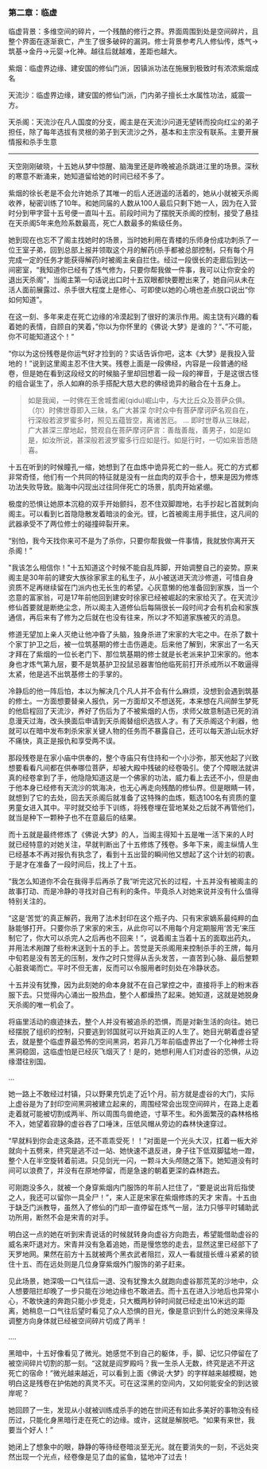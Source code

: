 ### 第二章：临虚

临虚背景：多维空间的碎片，一个残酷的修行之界。界面周围到处是空间碎片，且整个界面在逐渐衰亡，产生了很多破碎的漏洞。修士背景参考凡人修仙传，炼气->筑基->金丹->元婴->化神。越往后就越难，差距也越大。

紫烟：临虚界边缘、建安国的修仙门派，因镇派功法在施展到极致时有浓浓紫烟成名

天流沙：临虚界边缘，建安国的修仙门派，门内弟子擅长土水属性功法，威震一方。

天杀阁：天流沙在凡人国度的分支，阁主是在天流沙问道无望转而投向红尘的弟子担任，除了每年选拔有灵根的弟子到天流沙之外，基本和主宗没有联系。主要开展情报和杀手生意

---

天空刚刚破晓，十五她从梦中惊醒、脑海里还是昨晚被追杀跳进江里的场景。深秋的寒意不断涌来，她知道留给她的时间已经不多了。

紫烟的徐长老是不会允许她杀了其唯一的后人还逍遥的活着的，她从小就被天杀阁收养，秘密训练了10年。和她同届的人数从100人最后只剩下她一人，因为在入营时分到甲字营十五号便一直叫十五。前段时间为了摆脱天杀阁的控制，接受了悬挂在天杀阁5年来危险系数最高，死亡人数最多的紫级任务。

她到现在也忘不了阁主找她时的场景，当时她利用在青楼的乐师身份成功刺杀了一位王室子弟，回到总部上报并领取这个月的解药(杀手都被总部控制，只有每个月完成一定的任务才能获得解药)时被阁主亲自拦住。经过一段很长的走廊后到达一间密室，“我知道你已经有了炼气修为，只要你帮我做一件事，我可以让你安全的退出天杀阁”，当阁主第一句话说出口时十五双眼都快要瞪出来了，她自问从未在活人面前展露过、杀手很大程度上是修心、可即使以她的心境也差点脱口说出“你如何知道”。

在这一刻、多年来走在死亡边缘的冷漠起到了很好的演示作用。阁主饶有兴趣的看着她的表情，自顾自的笑着，”你以为你怀里的《佛说·大梦》是谁的？“、”不可能，你不可能知道这个！“

“你以为这份残卷是你运气好才捡到的？实话告诉你吧，这本《大梦》是我投入营地的！”说到这里阁主忍不住大笑。残卷上面是一段佛经，内容是一段普通的经卷，但是她在看到这段经文的时候脑子里却回想着一段一段的禅音，于是这很古怪的组合诞生了，杀人如麻的杀手搭配大慈大悲的佛经诡异的融合在十五身上。

>如是我闻，一时佛在王舍城耆阇(qidu)崛山中，与大比丘众及菩萨众俱。
>（尔）时佛世尊即入三昧，名广大甚深
>尔时众中有菩萨摩诃萨名观自在，行深般若波罗蜜多时，照见五蕴皆空，离诸苦厄。
>...
>即时世尊从三昧起，广大甚深三摩地起，赞观自在菩萨摩诃萨言：善哉善哉，善男子，如是如是，如汝所说，甚深般若波罗蜜多行应如是行。如是行时，一切如来皆悉随喜。

十五在听到的时候瞳孔一缩，她想到了在血炼中诡异死亡的一些人。死亡的方式都非常奇怪，他们有一个共同的特征就是没有一丝血肉的双手合十，想来是因为修炼功法失败导致。脑海中闪现出过往同伴死亡的场景，肌肉开始紧绷。

极度的恐惧让她原本沉稳的双手开始颤抖，忍不住双脚蹬地，右手抄起匕首就刺向阁主。可以看到匕首隐隐散发着暗淡的金光。铿，匕首被阁主用手抵住，这凡间的武器承受不了两位修士的碰撞碎裂开来。

“别怕，我今天找你来可不是为了杀你，只要你帮我做一件事情，我就放你离开天杀阁！”

"我该怎么相信你！"十五知道这个时候不能自乱阵脚，开始调整自己的姿势。原来阁主是30年前的建安大族徐家家主的私生子，从小被送进天流沙修道，可惜自身资质不足再继续留在门派内也无长生的希望。心灰意懒的他准备回到家族，当一个恣意的富家翁，可是17年前他回到建安时徐家已经被崛起的宋家给灭了。在天流沙修仙首要就是断绝尘念，所以阁主入道修仙后每隔很长一段时间才会有机会和家族通信，再后来有了修为之后就在也没有往来，所以才不知道家族被灭的消息。

修道无望加上亲人灭绝让他冲昏了头脑，独身杀进了宋家的大宅之中。在杀了数十个家丁护卫之后，被一位筑基期的修士击伤遁走。后来他了解到，宋家出了一名天才拜在了紫烟的一位长老门下、那位筑基期的修士就是长老派来护卫宋家的。他本身也才炼气第九层，要不是筑基护卫投鼠忌器害怕他临死前打开杀戒所以不敢逼得太紧，他是逃不出筑基修士的手掌的。

冷静后的他一阵后怕，本以为解决几个凡人并不会有什么麻烦，没想到会遇到筑基的修士。一方面想要替亲人报仇，另一方面却又不想送死，本来想在凡间醉生梦死的他启程回了天流沙，养好了伤后为了不被紫烟的人伤，求师父故意制造已死的消息漫天过海，改头换面后申请到天杀阁替组织选拔人才。有了天杀阁这个利器，他就可以在暗中发布刺杀宋家关键人物的任务而不暴露自己，还可以每天游山玩水好不痛快，真正是报仇和享受两不误。

那段残卷是在家小庙中供奉的，整个寺庙只有住持和一个小沙弥，那天他起了兴致想要看看凡间都在供奉哪位菩萨，却被大殿中残破的经卷吸引。使了个障眼法就讲真的经卷拿到了手，他隐隐知道这是一个佛家的功法，威力看上去还不小，但是由于他本身已经修有天流沙的筑海决，也无心再走向残酷的修仙界。但是眼睛一转，就想到了它的去处，回去天杀阁后就准备了这特殊的血炼，甄选100名有资质的童男童女进入其中。平时就交给手下训练，将残卷埋在营地某处之后就不再管他们，就当是种下一颗种子也不在意最后的结果。

而十五就是最终修炼了《佛说·大梦》的人，当阁主得知十五是唯一活下来的人时就已经特意的对她关注，早就判断出了十五修炼了残卷。多年下来，阁主纵情人生已经基本不再对报仇有执念了，看到十五出营的瞬间他又想起了这个计划的初衷。于是才在准备了一段时间后，找上了十五。

“我怎么知道你不会在我得手后再杀了我”听完这冗长的过程，十五并没有被阁主的故事打动、而是冷静的寻找对自己有利的条件。毕竟杀人对她来说并没有什么值得特别关注的。

“这是‘苦觉’的真正解药，我用了法术封印在这个瓶子内、只有宋家嫡系最纯粹的血脉能够打开。只要你杀了宋家的宋玉，从此你可以不用每个月定期服用‘苦无’来压制它了，你大可以杀完人之后再也不回来！”，说着阁主当着十五的面取出药丸，并用法术剐蹭了些粉末送到十五的手上。苦觉是天杀阁用来控制杀手的王牌，每月中旬若是没有苦无的压制，发作之时只觉得从舌头发苦，一直苦到心脉、最后整颗心脏衰竭而亡。平时不但无害，反而可以令服用者时刻处在冷静状态。

十五并没有犹豫，因为此刻她的命本身就不在自己掌控之中，直接将手上的粉末吞服下去。只觉得内心涌出一股热血，整个人都燥热了起来。她知道，这就是她脱身天杀阁的唯一机会了。

将庙里活动的痕迹抹去，整个人并没有被追杀的恐惧，而是对新生活的向往。她已经摆脱了组织的控制，只要逃到邻国就可以开始真正的人生了。她目光朝着虚谷望去，就是整个临虚界最恐怖的空间黑洞，若非几万年前临虚界出了一个化神修士将黑洞稳固，这临虚怕是已经灰飞烟灭了！是的，她想利用人们对虚谷的恐惧，从边缘潜往别国。

...

她一路上不敢经过村镇，只以野果充饥走了近1个月。前方就是虚谷的大门，实际上虚谷是为了封印空间黑洞被建立起来的，周围经常会出现空间碎片，在路上走着走着就可能被切割成两半、所以周围鸟兽绝迹，寸草不生。和外面繁茂的森林格格不入，她望着寂静的虚谷吞了口唾沫，压低风帽从旁边的森林快速穿过。

“早就料到你会走这条路，还不乖乖受死！！”对面是一个光头大汉，扛着一板大斧就向十五劈来，终究是逃不过一站、她快速不退反进，身子往下低双脚猛地一蹬，整个人在半空旋转着前进。只见剑光一闪，一颗斗大头颅随之落下。她知道没有时间可以浪费了，并没有在原地停留，而是急速的朝着更深的森林跑去。

可刚跑没多久，就被一个身穿紫烟内门服饰的年前人拦住了，“要是说出背后指使之人，我还可以留你一具全尸！”，来人正是宋家在紫烟修炼的天才 宋青。十五由于缺乏门派教导，虽然入了修仙的门却一直停留在炼气一层，法力只够平时辅助武功所用，断然不会是宋青的对手。

明白这一点的她在听到宋青说话的时候就转身向虚谷方向跑去，希望能借助虚谷的威名来吓退对方。宋青并没有急着追她，而是慢悠悠的走去，显然这里已经部下了天罗地网。果然在前方十五就被两个黑衣武者阻拦，双人一看就擅长缠斗紧紧的锁住十五、而在远处则是几位身穿紫烟外门服饰的弟子赶来。

见此场景，她深吸一口气往后一退、没有犹豫太久就跑向虚谷那荒芜的沙地中，众人想要阻拦却晚了一步只能在沙地边缘也不敢进去。而十五在进入沙地后也异常小心，不敢快速的奔跑只能小步竞走，只大概两秒钟时间就已经走出10米远的距离，她稍息一口气往后望时看见了众人恐惧的目光，像是意识到什么的她没来得及调整方向身体就已经被空间碎片切成了两半！

....

黑暗中，十五好像看见了微光。她感觉不到自己的躯体，手，脚、记忆只停留在了被空间碎片切割的那一刻。“这就是阎罗殿吗？我一生杀人无数，终究是逃不开这死亡的宿命！”微光越来越近，可以看到上面《佛说·大梦》的字样越来越模糊，她明白这是残卷在护佑她的真灵不灭。可在这深黑的空间内，又如何能安全的到达彼岸呢？

她回顾了一生，发现从小就被训练成杀手的她在世间还有如此多美好的事物没有经历过，只能化身黑暗行走在死亡的边缘。或许，这就是解脱吧。“如果有来世，我要当个好人！”

她闭上了想象中的眼，静静的等待经卷暗淡至无光。就在要消失的一刻，不远处突然出现一个光点，经卷像是见了血的鲨鱼，猛地冲了过去！





